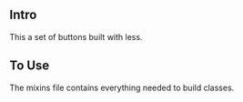 ## Intro
This a set of buttons built with less.
## To Use
The mixins file contains everything needed to build classes.
